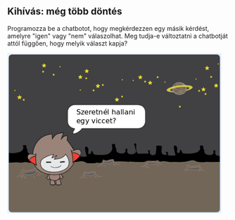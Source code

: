 ## Kihívás: még több döntés

Programozza be a chatbotot, hogy megkérdezzen egy másik kérdést, amelyre "igen" vagy "nem" válaszolhat. Meg tudja-e változtatni a chatbotját attól függően, hogy melyik választ kapja?

![screenshot](images/chatbot-joke.png)